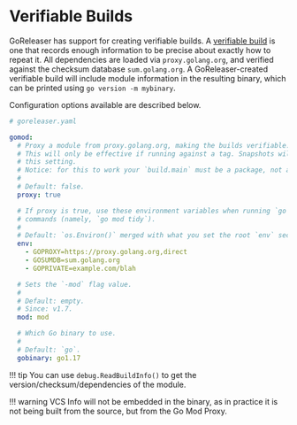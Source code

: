# Verifiable Builds

GoReleaser has support for creating verifiable builds. A [verifiable build][vgo]
is one that records enough information to be precise about exactly how to repeat
it. All dependencies are loaded via `proxy.golang.org`, and verified against the
checksum database `sum.golang.org`. A GoReleaser-created verifiable build will
include module information in the resulting binary, which can be printed using
`go version -m mybinary`.

Configuration options available are described below.

```yaml
# goreleaser.yaml

gomod:
  # Proxy a module from proxy.golang.org, making the builds verifiable.
  # This will only be effective if running against a tag. Snapshots will ignore
  # this setting.
  # Notice: for this to work your `build.main` must be a package, not a `.go` file.
  #
  # Default: false.
  proxy: true

  # If proxy is true, use these environment variables when running `go mod`
  # commands (namely, `go mod tidy`).
  #
  # Default: `os.Environ()` merged with what you set the root `env` section.
  env:
    - GOPROXY=https://proxy.golang.org,direct
    - GOSUMDB=sum.golang.org
    - GOPRIVATE=example.com/blah

  # Sets the `-mod` flag value.
  #
  # Default: empty.
  # Since: v1.7.
  mod: mod

  # Which Go binary to use.
  #
  # Default: `go`.
  gobinary: go1.17
```

!!! tip
    You can use `debug.ReadBuildInfo()` to get the version/checksum/dependencies
    of the module.

!!! warning
    VCS Info will not be embedded in the binary, as in practice it is not being
    built from the source, but from the Go Mod Proxy.

[vgo]: https://research.swtch.com/vgo-repro

